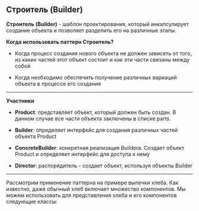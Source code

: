 ## Строитель (Builder)

**Строитель (Builder)** - шаблон проектирования, который инкапсулирует создание объекта и позволяет разделить его на различные этапы.

**Когда использовать паттерн Строитель?**
* Когда процесс создания нового объекта не должен зависеть от того, из каких частей этот объект состоит и как эти части связаны между собой

* Когда необходимо обеспечить получение различных вариаций объекта в процессе его создания
***
**Участники**
* **Product**: представляет объект, который должен быть создан. В данном случае все части объекта заключены в списке parts.

* **Builder**: определяет интерфейс для создания различных частей объекта Product

* **ConcreteBuilder**: конкретная реализация Buildera. Создает объект Product и определяет интерфейс для доступа к нему

* **Director**: распорядитель - создает объект, используя объекты Builder
***
Рассмотрим применение паттерна на примере выпечки хлеба. Как известно, даже обычный хлеб включает множество компонентов. Мы можем использовать для представления хлеба и его компонентов следующие классы:
